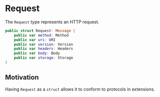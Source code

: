 # Request

The `Request` type represents an HTTP request.

```swift
public struct Request: Message {
    public var method: Method
    public var uri: URI
    public var version: Version
    public var headers: Headers
    public var body: Body
    public var storage: Storage
}
```

## Motivation

Having `Request` as a `struct` allows it to conform to protocols in extensions.